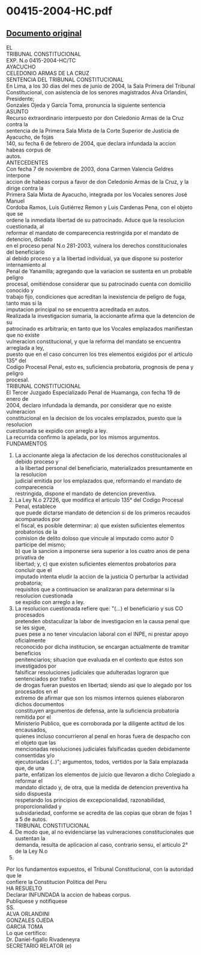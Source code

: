 
00415-2004-HC.pdf
=================
  
[Documento original](https://tc.gob.pe/jurisprudencia/2004/00415-2004-HC.pdf)  
---  
EL  
TRIBUNAL CONSTITUCIONAL  
EXP. N.o 0415-2004-HC/TC  
AYACUCHO  
CELEDONIO ARMAS DE LA CRUZ  
SENTENCIA DEL TRIBUNAL CONSTITUCIONAL  
En Lima, a los 30 dias del mes de junio de 2004, la Sala Primera del Tribunal  
Constitucional, con asistencia de los senores magistrados Alva Orlandini, Presidente;  
Gonzales Ojeda y Garcia Toma, pronuncia la siguiente sentencia  
ASUNTO  
Recurso extraordinario interpuesto por don Celedonio Armas de la Cruz contra la  
sentencia de la Primera Sala Mixta de la Corte Superior de Justicia de Ayacucho, de fojas  
140, su fecha 6 de febrero de 2004, que declara infundada la accion habeas corpus de  
autos.  
ANTECEDENTES  
Con fecha 7 de noviembre de 2003, dona Carmen Valencia Geldres interpone  
accion de habeas corpus a favor de don Celedonio Armas de la Cruz, y la dirige contra la  
Primera Sala Mixta de Ayacucho, integrada por los Vocales senores José Manuel  
Cordoba Ramos, Luis Gutiérrez Remon y Luis Cardenas Pena, con el objeto que se  
ordene la inmediata libertad de su patrocinado. Aduce que la resolucion cuestionada, al  
reformar el mandato de comparecencia restringida por el mandato de detencion, dictado  
en el proceso penal N.o 281-2003, vulnera los derechos constitucionales del beneficiario  
al debido proceso y a la libertad individual, ya que dispone su posterior internamiento al  
Penal de Yanamilla; agregando que la variacion se sustenta en un probable peligro  
procesal, omitiéndose considerar que su patrocinado cuenta con domicilio conocido y  
trabajo fijo, condiciones que acreditan la inexistencia de peligro de fuga, tanto mas si la  
imputacion principal no se encuentra acreditada en autos.  
Realizada la investigacion sumaria, la accionante afirma que la detencion de su  
patrocinado es arbitraria; en tanto que los Vocales emplazados manifiestan que no existe  
vulneracion constitucional, y que la reforma del mandato se encuentra arreglada a ley,  
puesto que en el caso concurren los tres elementos exigidos por el articulo 135° del  
Codigo Procesal Penal, esto es, suficiencia probatoria, prognosis de pena y peligro  
procesal.  
TRIBUNAL CONSTITUCIONAL  
El Tercer Juzgado Especializado Penal de Huamanga, con fecha 19 de enero de  
2004, declaro infundada la demanda, por considerar que no existe vulneracion  
constitucional en la decision de los vocales emplazados, puesto que la resolucion  
cuestionada se expidio con arreglo a ley.  
La recurrida confirmo la apelada, por los mismos argumentos.  
FUNDAMENTOS  
1. La accionante alega la afectacion de los derechos constitucionales al debido proceso y  
a la libertad personal del beneficiario, materializados presuntamente en la resolucion  
judicial emitida por los emplazados que, reformando el mandato de comparecencia  
restringida, dispone el mandato de detencion preventiva.  
2. La Ley N.o 27226, que modifica el articulo 135° del Codigo Procesal Penal, establece  
que puede dictarse mandato de detencion si de los primeros recaudos acompanados por  
el fiscal, es posible determinar: a) que existen suficientes elementos probatorios de la  
comision de delito doloso que vincule al imputado como autor 0 participe del mismo;  
b) que la sancion a imponerse sera superior a los cuatro anos de pena privativa de  
libertad; y, c) que existen suficientes elementos probatorios para concluir que el  
imputado intenta eludir la accion de la justicia O perturbar la actividad probatoria;  
requisitos que a continuacion se analizaran para determinar si la resolucion cuestionada  
se expidio con arreglo a ley.  
3. La resolucion cuestionada refiere que: "(...) el beneficiario y sus CO procesados  
pretenden obstaculizar la labor de investigacion en la causa penal que se les sigue,  
pues pese a no tener vinculacion laboral con el INPE, ni prestar apoyo oficialmente  
reconocido por dicha institucion, se encargan actualmente de tramitar beneficios  
penitenciarios; situacion que evaluada en el contexto que éstos son investigados por  
falsificar resoluciones judiciales que adulteradas lograron que sentenciados por trafico  
de drogas fueran puestos en libertad; siendo asi que lo alegado por los procesados en el  
extremo de afirmar que son los mismos internos quienes elaboraron dichos documentos  
constituyen argumentos de defensa, ante la suficiencia probatoria remitida por el  
Ministerio Publico, que es corroborada por la diligente actitud de los encausados,  
quienes incluso concurrieron al penal en horas fuera de despacho con el objeto que las  
mencionadas resoluciones judiciales falsificadas queden debidamente consentidas y/o  
ejecutoriadas (..)"; argumentos, todos, vertidos por la Sala emplazada que, de una  
parte, enfatizan los elementos de juicio que llevaron a dicho Colegiado a reformar el  
mandato dictado y, de otra, que la medida de detencion preventiva ha sido dispuesta  
respetando los principios de excepcionalidad, razonabilidad, proporcionalidad y  
subsidariedad, conforme se acredita de las copias que obran de fojas 1 a 5 de autos.  
TRIBUNAL CONSTITUCIONAL  
4. De modo que, al no evidenciarse las vulneraciones constitucionales que sustentan la  
demanda, resulta de aplicacion al caso, contrario sensu, el articulo 2° de la Ley N.o  
23506.  
Por los fundamentos expuestos, el Tribunal Constitucional, con la autoridad que le  
confiere la Constitucion Politica del Peru  
HA RESUELTO  
Declarar INFUNDADA la accion de habeas corpus.  
Publiquese y notifiquese  
SS.  
ALVA ORLANDINI  
GONZALES OJEDA  
GARCIA TOMA  
Lo que certifico:  
Dr. Daniel-figallo Rivadeneyra  
SECRETARIO RELATOR (e)